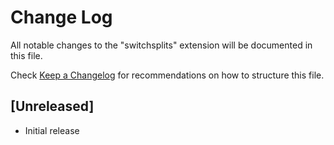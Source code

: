 # Change Log

All notable changes to the "switchsplits" extension will be documented in this file.

Check [Keep a Changelog](http://keepachangelog.com/) for recommendations on how to structure this file.

## [Unreleased]

- Initial release